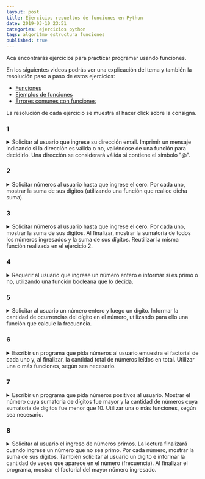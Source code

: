 ```yaml
---
layout: post
title: Ejercicios resueltos de funciones en Python
date: 2019-03-10 23:51
categories: ejercicios python
tags: algoritmo estructura funciones
published: true
---
```


Acá encontrarás ejercicios para practicar programar usando funciones.

En los siguientes videos podrás ver una explicación del tema y también la resolución paso a paso de estos ejercicios:
+ [Funciones](https://www.youtube.com/watch?v=IF34NgjldXs)
+ [Ejemplos de funciones](https://www.youtube.com/watch?v=ivcnLfOkbrU)
+ [Errores comunes con funciones](https://youtu.be/LD61E3g6GjM)

La resolución de cada ejercicio se muestra al hacer click sobre la consigna.

### 1
<details> 
  <summary>Solicitar al usuario que ingrese su dirección email. Imprimir un mensaje indicando si la dirección es válida o no, valiéndose de una función para decidirlo. Una dirección se considerará válida si contiene el símbolo "@".</summary>
  <br>Solución:
  <pre><code>def validar(email):
    caracterBuscado="@"
    emailValido=False
    for c in email:
        if c==caracterBuscado:
            return True
    return False
<br>&nbsp;
direccion=input("Tu email: ")
if validar(direccion):
    print("Dirección válida")
else:
    print("Dirección inválida")</code></pre>
</details>


### 2
<details> 
  <summary>Solicitar números al usuario hasta que ingrese el cero. Por cada uno, mostrar la suma de sus dígitos (utilizando una función que realice dicha suma).</summary>
<br>Solución:
<pre><code>def sumaDigitos(numero):
    suma=0
    while numero!=0:
        digito=numero%10
        suma=suma+digito
        numero=numero//10
    return suma
<br>&nbsp;
num=int(input("Número a procesar: "))
while num!=0:
	  print("Suma:",sumaDigitos(num))
    num=int(input("Número a procesar: "))</code></pre>
</details>



### 3
<details> 
  <summary>Solicitar números al usuario hasta que ingrese el cero. Por cada uno, mostrar la suma de sus dígitos.
Al finalizar, mostrar la sumatoria de todos los números ingresados y la suma de sus dígitos. Reutilizar la misma función realizada en el ejercicio 2.</summary>
<br>Solución:
<pre><code>def sumaDigitos(numero):
    suma=0
    while numero!=0:
        digito=numero%10
        suma=suma+digito
        numero=numero//10
    return suma
<br>&nbsp;
sumatoria=0
num=int(input("Número a procesar: "))
while num!=0:
	  print("Suma:",sumaDigitos(num))
    sumatoria=sumatoria+num
    num=int(input("Número a procesar: "))
print("Sumatoria:", sumatoria)
print("Dígitos:", sumaDigitos(sumatoria))</code></pre>
</details>


### 4
<details> 
  <summary>Requerir al usuario que ingrese un número entero e informar si es primo o no, utilizando una función booleana que lo decida.</summary>
<br>Solución:
<pre><code>def primo(num):
   for i in range(2,num):
       if num%i==0:           
           return False
   return True
<br>&nbsp;
numero=int(input("Número: "))
if primo(numero):
    print("Es primo")
else:
    print("No es primo")</code></pre>
</details>


### 5
<details> 
  <summary>Solicitar al usuario un número entero y luego un dígito. Informar la cantidad de ocurrencias del dígito en el número, utilizando para ello una función que calcule la frecuencia.</summary>
<br>Solución:
<pre><code>def frecuencia(numero,digito):
   cantidad=0
   while numero!=0:
       ultDigito=numero%10
       if ultDigito==digito:
           cantidad+=1
       numero=numero//10
   return cantidad
<br>&nbsp;
num=int(input("Número: "))
un_digito=int(input("Dígito: "))
print("Frecuencia del dígito en el número:",frecuencia(num,un_digito))</code></pre>
</details>


### 6
<details> 
  <summary>Escribir un programa que pida números al usuario,emuestra el factorial de cada uno y, al finalizar, la cantidad total de números leídos en total. Utilizar una o más funciones, según sea necesario.</summary>
<br>Solución:
<pre><code>def factorial(numero):
   f=1
   if numero!=0:
       for i in range(1,numero+1):
           f=f*i
   return f
<br>&nbsp;
cantidad=0
num=int(input("Número (-1 para cortar): "))
while num!=-1:
    print("Factorial:", factorial(num))
    cantidad+=1
    num=int(input("Número (-1 para cortar): "))
print("Se leyeron",cantidad,"números")</code></pre>
</details>


### 7
<details> 
  <summary>Escribir un programa que pida números positivos al usuario. Mostrar el número cuya sumatoria de dígitos fue mayor y la cantidad de números cuya sumatoria de dígitos fue menor que 10. Utilizar una o más funciones, según sea necesario.</summary>
<br>Solución:
<pre><code>def sumaDigitos(numero):
  suma=0
  while numero!=0:
      digito=numero%10
      suma=suma+digito
      numero=numero//10
  return suma
<br>&nbsp;
cantidad=0
mayor=-1
numero=int(input("Número positivo: "))
while numero>=0:
    suma=sumaDigitos(numero)
    if suma > mayor:
          mayor=suma
          n_mayorsuma=numero
    if suma < 10:
        cantidad+=1
    numero=int(input("Número positivo: "))
print("Sumatoria de dígitos de",n_mayorsuma,":",mayor)
print("Cantidad con sumatoria menor a 10:",cantidad)</code></pre>
</details>


### 8
<details> 
  <summary>Solicitar al usuario el ingreso de números primos. La lectura finalizará cuando ingrese un número que no sea primo. Por cada número, mostrar la suma de sus dígitos. También solicitar al usuario un dígito e informar la cantidad de veces que aparece en el número (frecuencia). Al finalizar el programa, mostrar el factorial del mayor número ingresado.</summary>
<br>Solución:
<pre><code>def primo(num):
   for i in range(2,num):
       if num%i==0:           
           return False
   return True
<br>&nbsp;
def frecuencia(numero,digito):
   cantidad=0
   while numero!=0:
       ultDigito=numero%10
       if ultDigito==digito:
           cantidad+=1
       numero=numero//10
   return cantidad
<br>&nbsp;
def factorial(numero):
   f=1
   if numero!=0:
       for i in range(1,numero+1):
           f=f*i
   return f
<br>&nbsp;
def sumaDigitos(numero):
  suma=0
  while numero!=0:
      digito=numero%10
      suma=suma+digito
      numero=numero//10
  return suma
<br>&nbsp;
mayor=0
numero=int(input("Número primo: "))
while primo(numero):
    print("Suma de los dígitos:",sumaDigitos(numero))
    digito=int(input("Dígito: "))
    print("El",digito,"aparece",frecuencia(numero,digito),"veces")
    if numero > mayor:
          mayor=numero
    numero=int(input("Número primo: "))
print("Factorial de",mayor,":",factorial(mayor))</code></pre>
</details>

